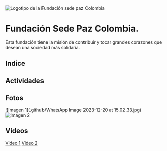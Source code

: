 ##
<img src=".github/Logo fundación.png" alt="Logotipo de la Fundación sede paz Colombia">

# Fundación Sede Paz Colombia.
Esta fundación tiene la misión de contribuir y tocar grandes corazones que desean una sociedad más solidaria.

## Indice
<!-- índice.html -->
## Actividades
<!-- Actividades.html -->

## Fotos
![Imagen 1](.github/WhatsApp Image 2023-12-20 at 15.02.33.jpg)
![Imagen 2](ruta/imagen2.jpg)

## Videos
[Video 1](ruta/video1.mp4)
[Video 2](ruta/video2.mp4)
<link rel="stylesheet" href="styles.css">

